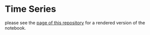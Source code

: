 # Time Series

please see the [page of this repository](https://xmooner.github.io/IDA-TimeSeriesHomework/) for a rendered version of the notebook.
